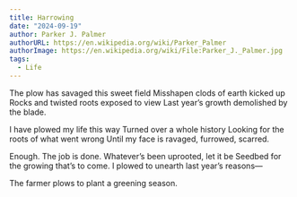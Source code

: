```yaml
---
title: Harrowing
date: "2024-09-19"
author: Parker J. Palmer
authorURL: https://en.wikipedia.org/wiki/Parker_Palmer
authorImage: https://en.wikipedia.org/wiki/File:Parker_J._Palmer.jpg
tags:
  - Life
---
```


The plow has savaged this sweet field
Misshapen clods of earth kicked up
Rocks and twisted roots exposed to view
Last year’s growth demolished by the blade.

I have plowed my life this way
Turned over a whole history
Looking for the roots of what went wrong
Until my face is ravaged, furrowed, scarred.

Enough. The job is done.
Whatever’s been uprooted, let it be
Seedbed for the growing that’s to come.
I plowed to unearth last year’s reasons—

The farmer plows to plant a greening season.
